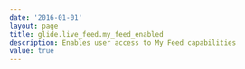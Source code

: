 ```yaml
---
date: '2016-01-01'
layout: page
title: glide.live_feed.my_feed_enabled
description: Enables user access to My Feed capabilities
value: true
---
```


